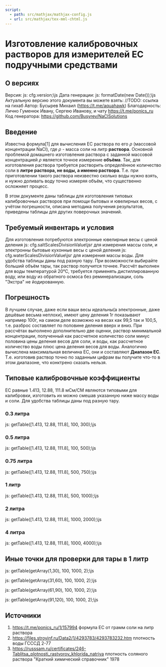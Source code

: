 ```yaml
---
script:
  - path: src/mathjax/mathjax-config.js
  - url: src/mathjax/tex-mml-chtml.js
---
```


# Изготовление калибровочных растворов для измерителей EC подручными средствами 

## О версиях

Версия: js: cfg.version;\js
Дата генерации: js: formatDate(new Date());\js
Актуальную версию этого документа вы можете взять: //TODO: ссылка на гихаб
Автор: Бусырев Михаил (https://t.me/aquahawk)
Благодарность: Лично Гуменюк Ивану, Сергею Иванову, и чату https://t.me/ponics_ru
Код генератора: https://github.com/Busyrev/NaClSolutions

## Введение

Известна формула[1] для вычисления EC раствора по его $\rho$ (массовой концентрации NaCl), где $\rho$ - масса соли на литр **раствора**.
Основной проблемой домашнего изготовления раствора с заданной массовой концентрацией $\rho$ является точное измерение **объёма**. Так, для изготовления раствора требуется растворить определённое количество соли в **литре раствора, не воды, а именно раствора**. Т.е. при приготовлении такого раствора неизвестно сколько воды нужно взять, и нужно доливать воду точно измеряя объём, что существенно осложняет процесс. 

В этом документе даны таблицы для изготовления типовых калибровочных растворов при помощи бытовых и ювелирных весов, с учётом погрешности, описана методика получения результатов, приведены таблицы для других поверочных значений.

## Требуемый инвентарь и условия

Для изготовления потребуются электронные ювелирные весы с ценой деления js: cfg.saltScalesDivisionValue\jsг для измерения массы соли, и электронны бытовые кухонные весы с ценой деления js: cfg.waterScalesDivisionValue\jsг для измерения массы воды. Для удобства таблицы даны под разную тару. При возможности выбирайте больший объём тары, так раствор получится точнее. Рассчёт выполнен для воды температурой 20°С, требуется применять дистиллированную воду, или воду из обратного осмоса без реминерализации, соль "Экстра" не йодированную.

## Погрешность

В лучшем случае, даже если ваши весы идеальны(а электронные, даже дешёвые весьма неплохи), имеют цену деления 1г показывают например 100г, на самом деле возможно на весах как 99,5 так и 100,5, т.е. разброс составляет по половине деления вверх и вниз. При рассчётах выполнено дополнительно две оценки, раствор минимальной концентрации, полученный как рассчетное количество соли минус половина цены деления весов для соли, и воды, как рассчетное количество воды плюс цена деления весов для воды. Аналогично вычислена максимальная величина EC, они и составляют **Диапазон EC**. Т.е. изготовив раствор точно по заданным цифрам вы получите что-то в этом диапазоне, что конктрено сказать нельзя.
<div class="page-break"></div>

## Типовые калибровочные коэффициенты

EC равные 1.413, 12.88, 111.8 мСм/СМ являются типовыми для калибровки, изготовить их можно смешав указанную ниже массу воды и соли. Для удобства таблицы даны под разную тару.

<div>

### 0.3 литра
js: getTable([1.413, 12.88, 111.8], 100, 300);\js
</div>

<div>

### 0.5 литра
js: getTable([1.413, 12.88, 111.8], 100, 500);\js
</div>
<div>

### 0.75 литра
js: getTable([1.413, 12.88, 111.8], 500, 750);\js
</div>
<div>

### 1 литр
js: getTable([1.413, 12.88, 111.8], 500, 1000);\js
</div>
<div>

### 2 литра
js: getTable([1.413, 12.88, 111.8], 1000, 2000);\js
</div>
<div>

### 4 литра
js: getTable([1.413, 12.88, 111.8], 1000, 4000);\js
</div>

<div class="page-break"></div>
<div>

## Иные точки для проверки для тары в 1 литр
js: getTable(getArray(1,30), 100, 1000, 2);\js
</div>
<div>

js: getTable(getArray(31,60), 100, 1000, 2);\js
</div>
<div>

js: getTable(getArray(61,90), 100, 1000, 2);\js
</div>
<div>

js: getTable(getArray(91,120), 100, 1000, 2);\js
</div>
<div class="page-break"></div>


## Источники
1. https://t.me/ponics_ru/1/157994	формула EC от грамм соли на литр раствора	
2. https://files.stroyinf.ru/Data2/1/4293783/4293783232.htm	плотность воды	ГСССД 2-77
3. https://russsam.ru/certificates/246-Tablitsa_plotnosti_rastvorov_khlorida_natriya	плотность соляного раствора	"Краткий химический справочник" 1978